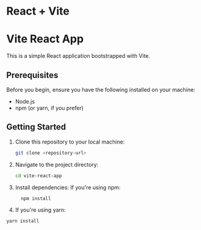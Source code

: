 # React + Vite

# Vite React App

This is a simple React application bootstrapped with Vite.

## Prerequisites

Before you begin, ensure you have the following installed on your machine:
- Node.js
- npm (or yarn, if you prefer)

## Getting Started

1. Clone this repository to your local machine:

   ```bash
   git clone <repository-url>
2. Navigate to the project directory:
    ```bash
    cd vite-react-app
3. Install dependencies: If you're using npm:
    ```bash
      npm install
4. If you're using yarn:
  ```bash
yarn install

